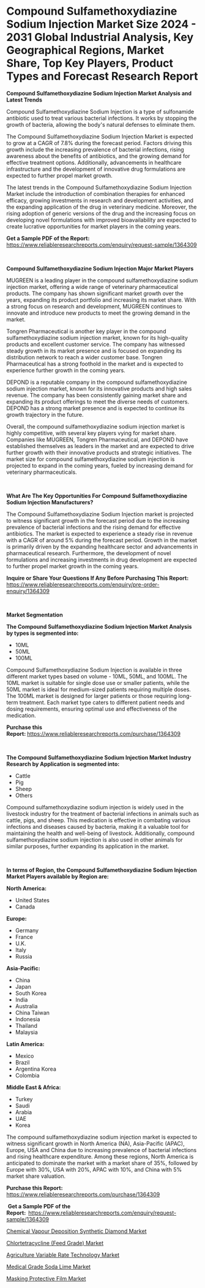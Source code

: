 <p><h1>Compound Sulfamethoxydiazine Sodium Injection Market Size 2024 - 2031 Global Industrial Analysis, Key Geographical Regions, Market Share, Top Key Players, Product Types and Forecast Research Report</h1></p><p><strong>Compound Sulfamethoxydiazine Sodium Injection Market Analysis and Latest Trends</strong></p>
<p><p>Compound Sulfamethoxydiazine Sodium Injection is a type of sulfonamide antibiotic used to treat various bacterial infections. It works by stopping the growth of bacteria, allowing the body's natural defenses to eliminate them.</p><p>The Compound Sulfamethoxydiazine Sodium Injection Market is expected to grow at a CAGR of 7.8% during the forecast period. Factors driving this growth include the increasing prevalence of bacterial infections, rising awareness about the benefits of antibiotics, and the growing demand for effective treatment options. Additionally, advancements in healthcare infrastructure and the development of innovative drug formulations are expected to further propel market growth.</p><p>The latest trends in the Compound Sulfamethoxydiazine Sodium Injection Market include the introduction of combination therapies for enhanced efficacy, growing investments in research and development activities, and the expanding application of the drug in veterinary medicine. Moreover, the rising adoption of generic versions of the drug and the increasing focus on developing novel formulations with improved bioavailability are expected to create lucrative opportunities for market players in the coming years.</p></p>
<p><strong>Get a Sample PDF of the Report:&nbsp;</strong> <a href="https://www.reliableresearchreports.com/enquiry/request-sample/1364309">https://www.reliableresearchreports.com/enquiry/request-sample/1364309</a></p>
<p>&nbsp;</p>
<p><strong>Compound Sulfamethoxydiazine Sodium Injection Major Market Players</strong></p>
<p><p>MUGREEN is a leading player in the compound sulfamethoxydiazine sodium injection market, offering a wide range of veterinary pharmaceutical products. The company has shown significant market growth over the years, expanding its product portfolio and increasing its market share. With a strong focus on research and development, MUGREEN continues to innovate and introduce new products to meet the growing demand in the market.</p><p>Tongren Pharmaceutical is another key player in the compound sulfamethoxydiazine sodium injection market, known for its high-quality products and excellent customer service. The company has witnessed steady growth in its market presence and is focused on expanding its distribution network to reach a wider customer base. Tongren Pharmaceutical has a strong foothold in the market and is expected to experience further growth in the coming years.</p><p>DEPOND is a reputable company in the compound sulfamethoxydiazine sodium injection market, known for its innovative products and high sales revenue. The company has been consistently gaining market share and expanding its product offerings to meet the diverse needs of customers. DEPOND has a strong market presence and is expected to continue its growth trajectory in the future.</p><p>Overall, the compound sulfamethoxydiazine sodium injection market is highly competitive, with several key players vying for market share. Companies like MUGREEN, Tongren Pharmaceutical, and DEPOND have established themselves as leaders in the market and are expected to drive further growth with their innovative products and strategic initiatives. The market size for compound sulfamethoxydiazine sodium injection is projected to expand in the coming years, fueled by increasing demand for veterinary pharmaceuticals.</p></p>
<p>&nbsp;</p>
<p><strong>What Are The Key Opportunities For Compound Sulfamethoxydiazine Sodium Injection Manufacturers?</strong></p>
<p><p>The Compound Sulfamethoxydiazine Sodium Injection market is projected to witness significant growth in the forecast period due to the increasing prevalence of bacterial infections and the rising demand for effective antibiotics. The market is expected to experience a steady rise in revenue with a CAGR of around 5% during the forecast period. Growth in the market is primarily driven by the expanding healthcare sector and advancements in pharmaceutical research. Furthermore, the development of novel formulations and increasing investments in drug development are expected to further propel market growth in the coming years.</p></p>
<p><strong>Inquire or Share Your Questions If Any Before Purchasing This Report:</strong> <a href="https://www.reliableresearchreports.com/enquiry/pre-order-enquiry/1364309">https://www.reliableresearchreports.com/enquiry/pre-order-enquiry/1364309</a></p>
<p>&nbsp;</p>
<p><strong>Market Segmentation</strong></p>
<p><strong>The Compound Sulfamethoxydiazine Sodium Injection Market Analysis by types is segmented into:</strong></p>
<p><ul><li>10ML</li><li>50ML</li><li>100ML</li></ul></p>
<p><p>Compound Sulfamethoxydiazine Sodium Injection is available in three different market types based on volume - 10ML, 50ML, and 100ML. The 10ML market is suitable for single dose use or smaller patients, while the 50ML market is ideal for medium-sized patients requiring multiple doses. The 100ML market is designed for larger patients or those requiring long-term treatment. Each market type caters to different patient needs and dosing requirements, ensuring optimal use and effectiveness of the medication.</p></p>
<p><strong>Purchase this Report:&nbsp;</strong><a href="https://www.reliableresearchreports.com/purchase/1364309">https://www.reliableresearchreports.com/purchase/1364309</a></p>
<p>&nbsp;</p>
<p><strong>The Compound Sulfamethoxydiazine Sodium Injection Market Industry Research by Application is segmented into:</strong></p>
<p><ul><li>Cattle</li><li>Pig</li><li>Sheep</li><li>Others</li></ul></p>
<p><p>Compound sulfamethoxydiazine sodium injection is widely used in the livestock industry for the treatment of bacterial infections in animals such as cattle, pigs, and sheep. This medication is effective in combating various infections and diseases caused by bacteria, making it a valuable tool for maintaining the health and well-being of livestock. Additionally, compound sulfamethoxydiazine sodium injection is also used in other animals for similar purposes, further expanding its application in the market.</p></p>
<p>&nbsp;</p>
<p><strong>In terms of Region, the Compound Sulfamethoxydiazine Sodium Injection Market Players available by Region are:</strong></p>
<p>
    <p> <strong> North America: </strong>
        <ul>
            <li>United States</li>
            <li>Canada</li>
        </ul>
        </p> 
    <p> <strong> Europe: </strong>
        <ul>
            <li>Germany</li>
            <li>France</li>
            <li>U.K.</li>
            <li>Italy</li>
            <li>Russia</li>
        </ul>
        </p> 
    <p> <strong> Asia-Pacific: </strong>
        <ul>
            <li>China</li>
            <li>Japan</li>
            <li>South Korea</li>
            <li>India</li>
            <li>Australia</li>
            <li>China Taiwan</li>
            <li>Indonesia</li>
            <li>Thailand</li>
            <li>Malaysia</li>
        </ul>
        </p> 
    <p> <strong> Latin America: </strong>
        <ul>
            <li>Mexico</li>
            <li>Brazil</li>
            <li>Argentina Korea</li>
            <li>Colombia</li>
        </ul>
        </p> 
    <p> <strong> Middle East & Africa: </strong>
        <ul>
            <li>Turkey</li>
            <li>Saudi</li>
            <li>Arabia</li>
            <li>UAE</li>
            <li>Korea</li>
        </ul>
    </p>
    </p>
<p><p>The compound sulfamethoxydiazine sodium injection market is expected to witness significant growth in North America (NA), Asia-Pacific (APAC), Europe, USA and China due to increasing prevalence of bacterial infections and rising healthcare expenditure. Among these regions, North America is anticipated to dominate the market with a market share of 35%, followed by Europe with 30%, USA with 20%, APAC with 10%, and China with 5% market share valuation.</p></p>
<p><strong>Purchase this Report: </strong><a href="https://www.reliableresearchreports.com/purchase/1364309">https://www.reliableresearchreports.com/purchase/1364309</a></p>
<p>&nbsp;<strong>Get a Sample PDF of the Report:&nbsp;&nbsp;</strong><a href="https://www.reliableresearchreports.com/enquiry/request-sample/1364309">https://www.reliableresearchreports.com/enquiry/request-sample/1364309</a></p>
<p><strong></strong></p>
<p><p><a href="https://cautious-neon-760.notion.site/Chemical-Vapour-Deposition-Synthetic-Diamond-Market-Size-Growing-and-Forecasted-for-period-from-2024-ebef812b9c944295b63341a2f5d1fd90">Chemical Vapour Deposition Synthetic Diamond Market</a></p><p><a href="https://github.com/julyju69/Market-Research-Report-List-2/blob/main/chlortetracycline-feed-grade-market.md">Chlortetracycline (Feed Grade) Market</a></p><p><a href="https://github.com/gdfhhhj/Market-Research-Report-List-3/blob/main/agriculture-variable-rate-technology-market.md">Agriculture Variable Rate Technology Market</a></p><p><a href="https://view.publitas.com/reportprime-1/medical-grade-soda-lime-market-size-market-trends-and-growth-outlook-forecasted-for-period-from-2024-to-2031/">Medical Grade Soda Lime Market</a></p><p><a href="https://view.publitas.com/reportprime-1/masking-protective-film-market-offer-valuable-insights-into-market-size-market-share-market-trends-and-projections-spanning-from-2024-to-2031/">Masking Protective Film Market</a></p></p>